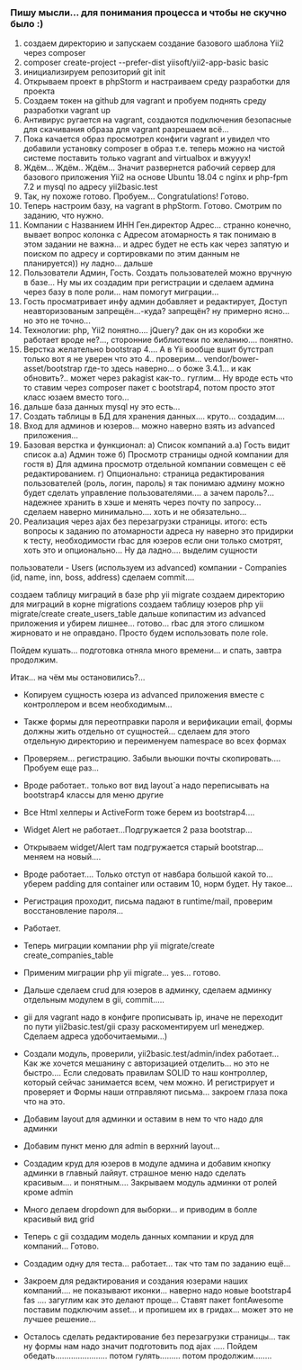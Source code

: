 ### Пишу мысли... для понимания процесса и чтобы не скучно было :)
1) создаем директорию и запускаем создание базового шаблона Yii2 через composer 
2) composer create-project --prefer-dist yiisoft/yii2-app-basic basic
3) инициализируем репозиторий git init
4) Открываем проект в phpStorm и настраиваем среду разработки для проекта
5) Создаем токен на github для vagrant  и пробуем поднять среду разработки vagrant up
6) Антивирус ругается на vagrant, создаются подключения безопасные для скачивания образа для vagrant
разрешаем всё...
7) Пока качается образ просмотрел конфиги vagrant и увидел что добавили установку composer в образ
т.е. теперь можно на чистой системе поставить только vagrant and virtualbox  и вжууух!
8) Ждём... Ждём.. Ждём... Значит развернется рабочий сервер для базового приложения Yii2
на основе Ubuntu 18.04 с nginx и php-fpm 7.2 и mysql по адресу yii2basic.test
9) Так, ну похоже готово. Пробуем... Congratulations! Готово.
10) Теперь настроим базу, на vagrant в phpStorm. Готово. Смотрим по заданию, что нужно.
11) Компании с Названием ИНН Ген.директор Адрес... странно конечно, вывает вопрос колонка с Адресом
    атомарность я так понимаю в этом задании не важна... и адрес будет не есть как через запятую
    и поиском по адресу и сортировками по этим данным не планируется)) ну ладно... дальше
12) Пользователи Админ, Гость. Создать пользователей можно вручную в базе... Ну мы их создадим при регистрации и сделаем админа через базу в поле роли...
    нам помогут миграции...
13) Гость просматривает инфу админ добавляет и редактирует, Доступ неавторизованым запрещён...-куда?
    запрещён? ну примерно ясно... но это не точно...
14) Технологии: php, Yii2 понятно.... jQuery? дак он из коробки же работает вроде не?..., сторонние библиотеки по желанию.... понятно.
15) Верстка желательно bootstrap 4.... А в Yii вообще вшит бутстрап только вот я не уверен что это 4..
    проверим... vendor/bower-asset/bootstrap где-то здесь наверно... о боже 3.4.1... и как обновить?..
    может через pakagist как-то.. гуглим... Ну вроде есть что то ставим через composer пакет с 
    bootstrap4, потом просто этот класс юзаем вместо того...
16) дальше база данных mysql ну это есть...    
17) Создать таблицы в БД для хранения данных.... круто... создадим....
18) Вход для админов и юзеров... можно наверно взять из advanced приложения...
19) Базовая верстка и функционал:
    а) Список компаний 
        a.a) Гость видит список 
        а.а) Админ тоже
    б) Просмотр страницы одной компании для гостя
    в) Для админа просмотр отдельной компании совмещен с её редактированием.
    г) Опционально: страница редактирования пользователей (роль, логин, пароль)
        я так понимаю админу можно будет сделать управление пользователями....
        а зачем пароль?... надежнее хранить в хэше и менять через почту по запросу...
        сделаем наверно минимально.... хоть и не обязательно...
20) Реализация через ajax без перезагрузки страницы.
итого: есть вопросы к заданию по атомарности адреса ну наверно это придирки к тесту, необходимости rbac для юзеров если они только смотрят, хоть это и опционально... Ну да ладно.... выделим сущности    

пользователи - Users (используем из advanced)
компании     - Companies (id, name, inn, boss, address)
сделаем commit.... 

создаем таблицу миграций в базе php yii migrate
создаем директорию для миграций в корне migrations
создаем таблицу юзеров php yii migrate/create create_users_table
дальше копипастим из advanced приложения и убирем лишнее... готово... 
rbac для этого слишком жирновато и не оправдано. Просто будем использовать поле role.

Пойдем кушать... подготовка отняла много времени... и спать, завтра продолжим.

Итак... на чём мы остановились?...
- Копируем сущность юзера из advanced приложения вместе с контроллером и всем необходимым...
- Также формы для переотправки пароля и верификации email, формы должны жить отдельно от 
  сущностей... сделаем для этого отдельную директорию и переименуем namespace во всех формах
- Проверяем... регистрацию. Забыли вьюшки почты скопировать.... Пробуем еще раз...
- Вроде работает.. только вот вид layout`a надо переписывать на bootstrap4 классы для меню другие
- Все Html хелперы и ActiveForm тоже берем из bootstrap4....
- Widget Alert не работает...Подгружается 2 раза bootstrap... 
- Открываем widget/Alert там подгружается старый bootstrap... меняем на новый....
- Вроде работает.... Только отступ от навбара большой какой то... уберем padding для container 
или оставим 10, норм будет. Ну такое... 
- Регистрация проходит, письма падают в runtime/mail, проверим восстановление пароля...
- Работает.
- Теперь миграции компании php yii migrate/create create_companies_table
- Применим миграции php yii migrate... yes... готово.
- Дальше сделаем crud для юзеров в админку, сделаем админку отдельным модулем в gii, commit.....
- gii для vagrant надо в конфиге прописывать ip, иначе не переходит по пути yii2basic.test/gii
сразу раскоментируем url менеджер. Сделаем адреса удобочитаемыми...)
- Создали модуль, проверили, yii2basic.test/admin/index работает...
Как же хочется мешанину с авторизацией отделить... но это не быстро....
  Если следовать правилам SOLID то наш контроллер, который сейчас занимается всем, чем можно.
  И регистрирует и проверяет и Формы наши отправляют письма... закроем глаза пока что на это.
  
- Добавим layout для админки и оставим в нем то что надо для админки
- Добавим пункт меню для admin в верхний layout... 
- Создадим круд для юзеров в модуле админа и добавим кнопку админки в главный лайяут.
страшное меню надо сделать красивым.... и понятным.... Закрываем модуль админки от ролей кроме admin
- Много делаем dropdown для выборки... и приводим в болле красивый вид grid
- Теперь c gii создадим модель данных компании и круд для компаний... Готово.
- Создадим одну для теста... работает... так что там по заданию ещё...
- Закроем для редактирования и создания юзерами наших компаний.... не показывают иконки... наверно надо новые 
bootstrap4 fas .... загуглим как это делают проще...
  Ставят пакет fontAwesome поставим подключим asset... и пропишем их  в гридах... может это не лучшее решение...
- Осталось сделать редактирование без перезагрузки страницы... так ну формы нам надо значит подготовить под ajax
..... Пойдем обедать....................... потом гулять......... потом продолжим........